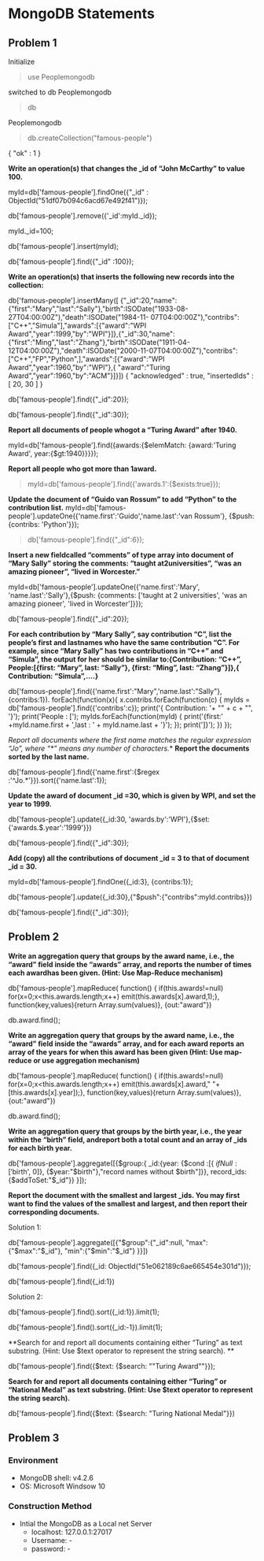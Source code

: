 # MongoDB Statements
## Problem 1

Initialize 

> use Peoplemongodb

switched to db Peoplemongodb

> db

Peoplemongodb

> db.createCollection("famous-people")

{ "ok" : 1 }




**Write an operation(s) that changes the _id of  “John McCarthy” to value  100.**

 myId=db['famous-people'].findOne({"_id" : ObjectId("51df07b094c6acd67e492f41")});

 db['famous-people'].remove({'_id':myId._id});

 myId._id=100;

 db['famous-people'].insert(myId);

 db['famous-people'].find({"_id" :100});
 
 **Write an operation(s) that inserts the following new records into the collection:**
 
 db['famous-people'].insertMany([
 {"_id":20,"name":{"first":"Mary","last":"Sally"},"birth":ISODate("1933-08-27T04:00:00Z"),"death":ISODate("1984-11- 07T04:00:00Z"),"contribs":["C++","Simula"],"awards":[{"award":"WPI Award","year":1999,"by":"WPI"}]},{"_id":30,"name":{"first":"Ming","last":"Zhang"},"birth":ISODate("1911-04-12T04:00:00Z"),"death":ISODate("2000-11-07T04:00:00Z"),"contribs":["C++","FP","Python",],"awards":[{"award":"WPI Award","year":1960,"by":"WPI"},{ "award":"Turing Award","year":1960,"by":"ACM"}]}])
{ "acknowledged" : true, "insertedIds" : [ 20, 30 ] }

 db['famous-people'].find({"_id":20});
 
 db['famous-people'].find({"_id":30});
 
 **Report all documents of people whogot a “Turing Award” after 1940.**
 
 myId=db['famous-people'].find({awards:{$elemMatch: {award:'Turing Award', year:{$gt:1940}}}});
 
 **Report all people who got more than 1award.**
 
 > myId=db['famous-people'].find({'awards.1':{$exists:true}});
 
 **Update the document of “Guido van Rossum” to add “Python” to the contribution list.**
 myId=db['famous-people'].updateOne({'name.first':'Guido','name.last':'van Rossum'}, {$push: {contribs: 'Python'}});
 
 > db['famous-people'].find({"_id":6}); 
 
 **Insert a new fieldcalled “comments” of type array into document of “Mary Sally” storing the comments: “taught at2universities”, “was an amazing pioneer”, “lived in Worcester.”**
 
myId=db['famous-people'].updateOne({'name.first':'Mary', 'name.last':'Sally'},{$push: {comments: ['taught at 2 universities', 'was an amazing pioneer', 'lived in Worcester']}});
 
db['famous-people'].find({"_id":20});

**For each contribution by “Mary Sally”, say contribution “C”, list the people’s first and lastnames who have the same contribution “C”.  For example, since “Mary Sally” has two contributions in “C++” and “Simula”, the output for her should be similar to:{Contribution: “C++”, People:[{first: “Mary”, last: “Sally”}, {first: “Ming”, last: “Zhang”}]},{ Contribution: “Simula”,....}**

db['famous-people'].find({'name.first':"Mary",'name.last':"Sally"},{contribs:1}). forEach(function(x){ x.contribs.forEach(function(c) { myIds = db['famous-people'].find({'contribs':c}); print('{ Contribution: '+ "" + c + "", '}'); print('People : [');  myIds.forEach(function(myId) { print('{first:' +myId.name.first + ',last : ' + myId.name.last + '}'); }); print(']}'); }) });

**Report all documents where the first name matches the regular expression “Jo*”, where “*” means any number of characters.** 
**Report the documents sorted by the last name.**

db['famous-people'].find({'name.first':{$regex :'^Jo.*'}}).sort({'name.last':1});

**Update the award of document _id =30, which is given by WPI, and set the year to 1999.**

db['famous-people'].update({_id:30, 'awards.by':'WPI'},{$set:{'awards.$.year':'1999'}})

db['famous-people'].find({"_id":30});

**Add (copy) all the contributions of document _id = 3 to that of document _id = 30.**

myId=db['famous-people'].findOne({_id:3}, {contribs:1});

db['famous-people'].update({_id:30},{"$push":{"contribs":myId.contribs}})

db['famous-people'].find({"_id":30});

## Problem 2

**Write an aggregation query that groups by the award name, i.e., the “award” field inside the “awards” array, and reports the number of times each awardhas been given. (Hint: Use Map-Reduce mechanism)**

db['famous-people'].mapReduce( function() { if(this.awards!=null) for(x=0;x<this.awards.length;x++) emit(this.awards[x].award,1);}, function(key,values){return Array.sum(values)}, {out:"award"})

db.award.find();

**Write an aggregation query that groups by the award name, i.e., the “award” field inside the “awards” array, and for each award reports an array of the years for when this award has been given (Hint:   Use map-reduce or use aggregation mechanism)**

db['famous-people'].mapReduce( function() { if(this.awards!=null) for(x=0;x<this.awards.length;x++) emit(this.awards[x].award," "+[this.awards[x].year]);}, function(key,values){return Array.sum(values)}, {out:"award"})

db.award.find();

**Write an aggregation query that groups by the birth year, i.e., the year within the “birth” field, andreport both a total count and an array of _ids for each birth year.**

db['famous-people'].aggregate([{$group:{ _id:{year: {$cond :[{ $ifNull :['$birth', 0]}, {$year:"$birth"},"record names without $birth"]}}, record_ids:{$addToSet:"$_id"}} }]);


**Report the document with the smallest and largest _ids. You may first want to find the values of the smallest and largest, and then report their corresponding documents.**

Solution 1:

db['famous-people'].aggregate([{"$group":{"_id":null, "max":{"$max":"$_id"}, "min":{"$min":"$_id"} }}])

db['famous-people'].find({_id: ObjectId("51e062189c6ae665454e301d")});

db['famous-people'].find({_id:1})

Solution 2:

db['famous-people'].find().sort({_id:1}).limit(1);

db['famous-people'].find().sort({_id:-1}).limit(1);

**Search for and report all documents containing either “Turing” as text substring. (Hint:  Use $text operator to represent the string search). **

db['famous-people'].find({$text: {$search: "\"Turing Award\""}});

**Search for and report all documents containing either “Turing” or “National Medal” as text substring. (Hint:  Use $text operator to represent the string search).**

db['famous-people'].find({$text: {$search: "Turing National Medal"}})


## Problem 3
### Environment
- MongoDB shell: v4.2.6
- OS: Microsoft Windsow 10
### Construction Method
- Intial the MongoDB as a Local net Server
  - localhost: 127.0.0.1:27017
  - Username: - 
  - password: -
  
 

